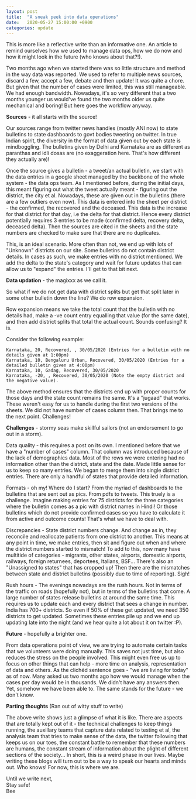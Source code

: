 ```yaml
---
layout: post
title:  "A sneak peek into data operations"
date:   2020-05-27 15:00:00 +0900
categories: update
---
```


This is more like a reflective write than an informative one. An article to remind ourselves how we used to manage data ops, how we do now and how it might look in the future (who knows about that?!).

Two months ago when we started there was so little structure and method in the way data was reported. We used to refer to multiple news sources, discard a few, accept a few, debate and then update! It was quite a chore. But given that the number of cases were limited, this was still manageable. We had enough bandwidth. Nowadays, it's so very different that a two months younger us would've found the two months older us quite mechanical and boring! But here goes the workflow anyway.

**Sources** - it all starts with the source!

Our sources range from twitter news handles (mostly ANI now) to state bulletins to state dashboards to govt bodies tweeting on twitter. In true Indian spirit, the diversity in the format of data given out by each state is mindboggling. The bulletins given by Delhi and Karnataka are as different as paranthas and idli dosas are (no exaggeration here. That's how different they actually are)! 

Once the source gives a bulletin - a tweet/an actual bulletin, we start with the data entries in a google sheet managed by the backbone of the whole system - the data ops team. As I mentioned before, during the initial days, this meant figuring out what the tweet actually meant - figuring out the district, the city et al. Nowadays, these are given out in the bulletins (there are a few outliers even now). This data is entered into the sheet per district - the confirmed, the recovered and the deceased. This data is the increase for that district for that day, i.e the delta for that district. Hence every district potentially requires 3 entries to be made (confirmed delta, recovery delta, deceased delta). Then the sources are cited in the sheets and the state numbers are checked to make sure that there are no duplicates. 

This, is an ideal scenario. More often than not, we end up with lots of "Unknown" districts on our site. Some bulletins do not contain district details. In cases as such, we make entries with no district mentioned. We add the delta to the state's category and wait for future updates that can allow us to "expand" the entries. I'll get to that bit next.

**Data updation** - the magixxx as we call it.

So what if we do not get data with district splits but get that split later in some other bulletin down the line? We do row expansion. 

Row expansion means we take the total count that the bulletin with no details had, make a -ve count entry equalling that value (for the same date), and then add district splits that total the actual count. Sounds confusing? It is. 

Consider the following example: 

    Karnataka, 20, Recovered, , 30/05/2020 (Entries for a bulletin with no details given at 1:00pm)
    Karnataka, 10, Bengaluru Urban, Recovered, 30/05/2020 (Entries for a detailed bulletin given at 4:00pm) 
    Karnataka, 10, Gadag, Recovered, 30/05/2020
    Karnataka, -20, , Recovered, 30/05/2020 (Note the empty district and the negative value).

The above method ensures that the districts end up with proper counts for those days and the state count remains the same. It's a "jugaad" that works. These weren't easy for us to handle during the first two versions of the sheets. We did not have number of cases column then. That brings me to the next point. Challenges!

**Challenges** - stormy seas make skillful sailors (not an endorsement to go out in a storm).

Data quality - this requires a post on its own. I mentioned before that we have a "number of cases" column. That column was introduced because of the lack of demographics data. Most of the rows we were entering had no information other than the district, state and the date. Made little sense for us to keep so many entries. We began to merge them into single district entries. There are only a handful of states that provide detailed information.

Formats - oh my! Where do I start? From the myriad of dashboards to the bulletins that are sent out as pics. From pdfs to tweets. This truely is a challenge. Imagine making entries for 75 districts for the three categories where the bulletin comes as a pic with district names in Hindi! Or those bulletins which do not provide confirmed cases so you have to calculate it from active and outcome counts! That's what we have to deal with.

Discrepancies - State district numbers change. And change as in, they reconcile and reallocate patients from one district to another. This means at any point in time, we make entries, then sit and figure out when and where the district numbers started to mismatch! To add to this, now many have multitide of categories - migrants, other states, airports, domestic airports, railways, foreign returnees, deportees, Italians, BSF... There's also an "Unassigned to states" that has cropped up! Then there are the mismatches between state and district bulletins (possibly due to time of reporting). Sigh!

Rush hours - The evenings nowadays are the rush hours. Not in terms of the traffic on roads (hopefully not), but in terms of the bulletins that come. A large number of states release bulletins at around the same time. This requires us to update each and every district that sees a change in number. India has 700+ districts. So even if 50% of these get updated, we need 350 districts to get updated. Sometimes these entries pile up and we end up updating late into the night (and we hear quite a lot about it on twitter :P).

**Future** - hopefully a brighter one.

From data operations point of view, we are trying to automate certain tasks that we volunteers were doing manually. This saves not just time, but also reduces the stress on the people involved. This might even free us up to focus on other things that can help - more time on analysis, representation of data and others. As the clichéd sentence goes - "we are living for today" as of now. Many asked us two months ago how we would manage when the cases per day would be in thousands. We didn't have any answers then. Yet, somehow we have been able to. The same stands for the future - we don't know.

**Parting thoughts** (Ran out of witty stuff to write)

The above write shows just a glimpse of what it is like. There are aspects that are totally kept out of it - the technical challenges to keep things running, the auxillary teams that capture data related to testing et al, the analysis team that tries to make sense of the data, the twitter following that keeps us on our toes, the constant battle to remember that these numbers are humans, the constant stream of information about the plight of different sections of the society... In short, this is a weird phase in our lives. Maybe writing these blogs will turn out to be a way to speak our hearts and minds out. Who knows! For now, this is where we are. 

Until we write next,  
Stay safe!  
Bee